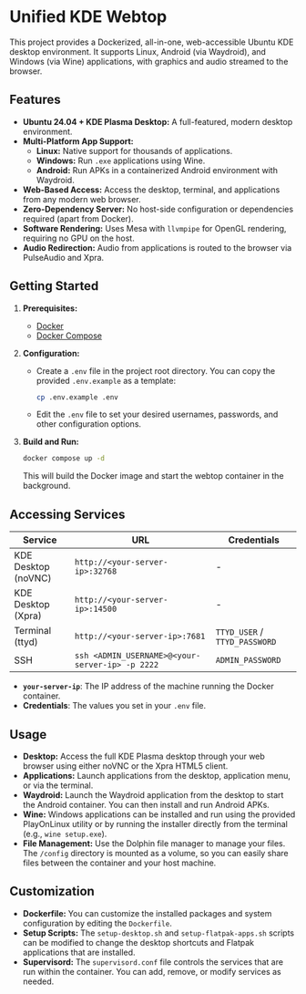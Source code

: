 # Unified KDE Webtop

This project provides a Dockerized, all-in-one, web-accessible Ubuntu KDE desktop environment. It supports Linux, Android (via Waydroid), and Windows (via Wine) applications, with graphics and audio streamed to the browser.

## Features

- **Ubuntu 24.04 + KDE Plasma Desktop:** A full-featured, modern desktop environment.
- **Multi-Platform App Support:**
  - **Linux:** Native support for thousands of applications.
  - **Windows:** Run `.exe` applications using Wine.
  - **Android:** Run APKs in a containerized Android environment with Waydroid.
- **Web-Based Access:** Access the desktop, terminal, and applications from any modern web browser.
- **Zero-Dependency Server:** No host-side configuration or dependencies required (apart from Docker).
- **Software Rendering:** Uses Mesa with `llvmpipe` for OpenGL rendering, requiring no GPU on the host.
- **Audio Redirection:** Audio from applications is routed to the browser via PulseAudio and Xpra.

## Getting Started

1. **Prerequisites:**
   - [Docker](https://docs.docker.com/get-docker/)
   - [Docker Compose](https://docs.docker.com/compose/install/)

2. **Configuration:**
   - Create a `.env` file in the project root directory. You can copy the provided `.env.example` as a template:
     ```bash
     cp .env.example .env
     ```
   - Edit the `.env` file to set your desired usernames, passwords, and other configuration options.

3. **Build and Run:**
   ```bash
   docker compose up -d
   ```
   This will build the Docker image and start the webtop container in the background.

## Accessing Services

| Service               | URL                                      | Credentials        |
| --------------------- | ---------------------------------------- | ------------------ |
| KDE Desktop (noVNC)   | `http://<your-server-ip>:32768`          | -                  |
| KDE Desktop (Xpra)    | `http://<your-server-ip>:14500`          | -                  |
| Terminal (ttyd)       | `http://<your-server-ip>:7681`           | `TTYD_USER` / `TTYD_PASSWORD` |
| SSH                   | `ssh <ADMIN_USERNAME>@<your-server-ip> -p 2222` | `ADMIN_PASSWORD`   |

- **`your-server-ip`**: The IP address of the machine running the Docker container.
- **Credentials**: The values you set in your `.env` file.

## Usage

- **Desktop:** Access the full KDE Plasma desktop through your web browser using either noVNC or the Xpra HTML5 client.
- **Applications:** Launch applications from the desktop, application menu, or via the terminal.
- **Waydroid:** Launch the Waydroid application from the desktop to start the Android container. You can then install and run Android APKs.
- **Wine:** Windows applications can be installed and run using the provided PlayOnLinux utility or by running the installer directly from the terminal (e.g., `wine setup.exe`).
- **File Management:** Use the Dolphin file manager to manage your files. The `/config` directory is mounted as a volume, so you can easily share files between the container and your host machine.

## Customization

- **Dockerfile:** You can customize the installed packages and system configuration by editing the `Dockerfile`.
- **Setup Scripts:** The `setup-desktop.sh` and `setup-flatpak-apps.sh` scripts can be modified to change the desktop shortcuts and Flatpak applications that are installed.
- **Supervisord:** The `supervisord.conf` file controls the services that are run within the container. You can add, remove, or modify services as needed.
